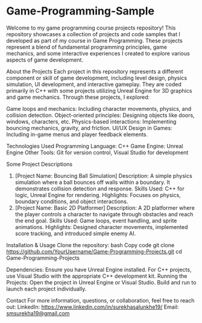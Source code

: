 # Game-Programming-Sample

Welcome to my game programming course projects repository! This repository showcases a collection of projects and code samples that I developed as part of my course in Game Programming. These projects represent a blend of fundamental programming principles, game mechanics, and some interactive experiences I created to explore various aspects of game development.

About the Projects
Each project in this repository represents a different component or skill of game development, including level design, physics simulation, UI development, and interactive gameplay. They are coded primarily in C++ with some projects utilizing Unreal Engine for 3D graphics and game mechanics. Through these projects, I explored:

Game loops and mechanics: Including character movements, physics, and collision detection.
Object-oriented principles: Designing objects like doors, windows, characters, etc.
Physics-based interactions: Implementing bouncing mechanics, gravity, and friction.
UI/UX Design in Games: Including in-game menus and player feedback elements.

Technologies Used
Programming Language: C++
Game Engine: Unreal Engine
Other Tools: Git for version control, Visual Studio for development

Some Project Descriptions
1. [Project Name: Bouncing Ball Simulation]
Description: A simple physics simulation where a ball bounces off walls within a boundary. It demonstrates collision detection and response.
Skills Used: C++ for logic, Unreal Engine for rendering.
Highlights: Focuses on physics, boundary conditions, and object interactions.
2. [Project Name: Basic 2D Platformer]
Description: A 2D platformer where the player controls a character to navigate through obstacles and reach the end goal.
Skills Used: Game loops, event handling, and sprite animations.
Highlights: Designed character movements, implemented score tracking, and introduced simple enemy AI.

Installation & Usage
Clone the repository:
bash
Copy code
git clone https://github.com/YourUsername/Game-Programming-Projects.git
cd Game-Programming-Projects

Dependencies:
Ensure you have Unreal Engine installed.
For C++ projects, use Visual Studio with the appropriate C++ development kit.
Running the Projects:
Open the project in Unreal Engine or Visual Studio.
Build and run to launch each project individually.

Contact
For more information, questions, or collaboration, feel free to reach out:
LinkedIn: https://www.linkedin.com/in/surekhasalunkhe19/
Email: smsurekha19@gmail.com
